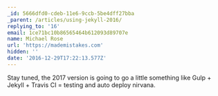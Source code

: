 ```yaml
---
_id: 5666dfd0-cdeb-11e6-9ccb-5be4dff27bba
_parent: /articles/using-jekyll-2016/
replying_to: '16'
email: 1ce71bc10b86565464b612093d89707e
name: Michael Rose
url: 'https://mademistakes.com'
hidden: ''
date: '2016-12-29T17:22:13.577Z'
---
```


Stay tuned, the 2017 version is going to go a little something like
Gulp + Jekyll + Travis CI = testing and auto deploy nirvana.
